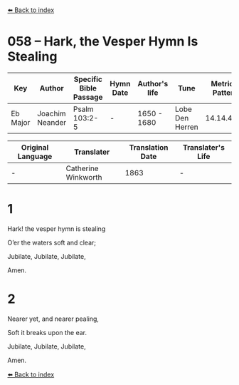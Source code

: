 [⬅️ Back to index](../README.md)

# 058 – Hark, the Vesper Hymn Is Stealing

Key | Author   | Specific Bible Passage     |Hymn Date |Author's life |Tune |Metrical Pattern   |Composer/Source                                                                                        
-- | --------- | ---------------------------|----------|--------------|-----|-------------------|-------------   
Eb Major  | Joachim Neander      | Psalm 103:2-5 | -  | 1650 - 1680 | Lobe Den Herren | 14.14.4.7.8 | Chorale Book for England, 1863 

Original Language | Translater | Translation Date   | Translater's Life     
----------------- | --------- | --------------------|-------------   
\-  | Catherine Winkworth      | 1863 | -  | 1827 - 1878 



# 1

Hark! the vesper hymn is stealing

O’er the waters soft and clear;

Jubilate, Jubilate, Jubilate,

Amen.



# 2

Nearer yet, and nearer pealing,

Soft it breaks upon the ear.

Jubilate, Jubilate, Jubilate,

Amen.

[⬅️ Back to index](../README.md)

